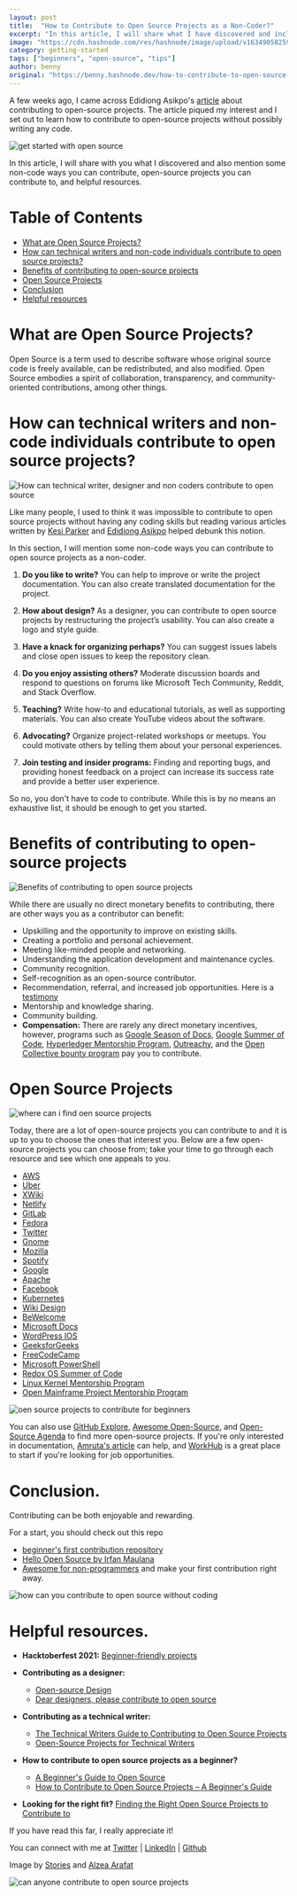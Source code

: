 ```yaml
---
layout: post
title:  "How to Contribute to Open Source Projects as a Non-Coder?"
excerpt: "In this article, I will share what I have discovered and include some non-code ways you can contribute, open-source projects you can help with, and helpful resources."
image: "https://cdn.hashnode.com/res/hashnode/image/upload/v1634905825976/pjc7Kwv_F.png"
category: getting-started
tags: ["beginners", "open-source", "tips"]
author: benny
original: "https://benny.hashnode.dev/how-to-contribute-to-open-source-projects-as-a-non-coder"
---
```


A few weeks ago, I came across Edidiong Asikpo's [article](https://edidiongasikpo.com/the-technical-writers-guide-to-contributing-to-open-source-projects)  about contributing to open-source projects. 
The article piqued my interest and I set out to learn how to contribute to open-source projects without possibly writing any code.

![get started with open source](https://cdn.hashnode.com/res/hashnode/image/upload/v1634907925426/tBnszIUMD.png)

In this article, I will share with you what I discovered and also mention some non-code ways you can contribute, open-source projects you can contribute to, and helpful resources.

# Table of Contents

- [What are Open Source Projects?](#what-are-open-source-projects)
- [How can technical writers and non-code individuals contribute to open source projects?](#how-can-technical-writers-and-non-code-individuals-contribute-to-open-source-projects)
- [Benefits of contributing to open-source projects](#benefits-of-contributing-to-open-source-projects)
- [Open Source Projects](#open-source-projects)
- [Conclusion](#conclusion)
- [Helpful resources](#helpful-resources)

# What are Open Source Projects?

Open Source is a term used to describe software whose original source code is freely available, can be redistributed, and also modified.
Open Source embodies a spirit of collaboration, transparency, and community-oriented contributions, among other things.

# How can technical writers and non-code individuals contribute to open source projects?

![How can technical writer, designer and non coders contribute to open source](https://cdn.hashnode.com/res/hashnode/image/upload/v1634906360847/aibto3F98.png)

Like many people, I used to think it was impossible to contribute to open source projects without having any coding skills but reading various articles written by [Kesi Parker](https://twitter.com/ParkerKesi) and [Edidiong Asikpo](https://twitter.com/Didicodes) helped debunk this notion.

In this section, I will mention some non-code ways you can contribute to open source projects as a non-coder.

1. **Do you like to write?**
You can help to improve or write the project documentation. You can also create translated documentation for the project.

2. **How about design?** 
As a designer, you can contribute to open source projects by restructuring the project’s usability. You can also create a logo and style guide. 

3. **Have a knack for organizing perhaps?**
You can suggest issues labels and close open issues to keep the repository clean. 

4. **Do you enjoy assisting others?**
Moderate discussion boards and respond to questions on forums like Microsoft Tech Community,  Reddit, and Stack Overflow.

5. **Teaching?**
Write how-to and educational tutorials, as well as supporting materials. You can also create YouTube videos about the software.

6. **Advocating?**
Organize project-related workshops or meetups. You could motivate others by telling them about your personal experiences.

7. **Join testing and insider programs:** Finding and reporting bugs, and providing honest feedback on a project can increase its success rate and provide a better user experience.

So no, you don't have to code to contribute. While this is by no means an exhaustive list, it should be enough to get you started.

# Benefits of contributing to open-source projects

![Benefits of contributing to open source projects](https://cdn.hashnode.com/res/hashnode/image/upload/v1634906376850/1b1HfYy7-.png)

While there are usually no direct monetary benefits to contributing, there are other ways you as a contributor can benefit:

- Upskilling and the opportunity to improve on existing skills.
- Creating a portfolio and personal achievement.
- Meeting like-minded people and networking.
- Understanding the application development and maintenance cycles.
- Community recognition.
- Self-recognition as an open-source contributor.
- Recommendation, referral, and increased job opportunities. Here is a [testimony](https://www.freecodecamp.org/news/cracking-google-season-of-docs-2020/)
- Mentorship and knowledge sharing.
- Community building.
- **Compensation:** There are rarely any direct monetary incentives, however, programs such as [Google Season of Docs](https://developers.google.com/season-of-docs), [Google Summer of Code](https://summerofcode.withgoogle.com/), [Hyperledger Mentorship Program](https://wiki.hyperledger.org/display/INTERN), [Outreachy](https://www.outreachy.org/), and the [Open Collective bounty program](https://docs.opencollective.com/help/contributing/development/bounties) pay you to contribute.

# Open Source Projects

![where can i find oen source projects](https://cdn.hashnode.com/res/hashnode/image/upload/v1634909151136/IR4gF5koo.png)

Today, there are a lot of open-source projects you can contribute to and it is up to you to choose the ones that interest you. Below are a few open-source projects you can choose from; take your time to go through each resource and see which one appeals to you.

- [AWS](https://aws.amazon.com/blogs/aws/aws-documentation-is-now-open-source-and-on-github/?utm_source=feedburner&utm_medium=email&utm_campaign=Feed%3A+AmazonWebServicesBlog+%28Amazon+Web+Services+Blog%29)
- [Uber](https://uber.github.io/#/)
- [XWiki](https://www.xwiki.org/xwiki/bin/view/Main/WebHome)
- [Netlify](https://www.netlify.com/open-source/)
- [GitLab](https://gitlab.com/gitlab-org/gitlab-docs)
- [Fedora](https://fedoraproject.org/wiki/Join)
- [Twitter](https://opensource.twitter.dev/)
- [Gnome](https://wiki.gnome.org/DocumentationProject/Contributing)
- [Mozilla](https://support.mozilla.org/en-US/kb/improve-knowledge-base)
- [Spotify](https://spotify.github.io/)
- [Google](https://opensource.google/)
- [Apache](https://httpd.apache.org/docs-project/)
- [Facebook](https://opensource.fb.com/)
- [Kubernetes](https://kubernetes.io/docs/contribute/)
- [Wiki Design](https://wiki.documentfoundation.org/Design)
- [BeWelcome](https://www.bewelcome.org/)
- [Microsoft Docs](https://github.com/MicrosoftDocs)
- [WordPress IOS](https://www.opensourceagenda.com/projects/wordpress-ios)
- [GeeksforGeeks](https://awesomeopensource.com/projects/geeksforgeeks?categoryPage=33)
- [FreeCodeCamp](https://www.opensourceagenda.com/projects/freecodecamp)
- [Microsoft PowerShell](https://docs.microsoft.com/en-us/powershell/scripting/community/contributing/overview?view=powershell-7.1)
- [Redox OS Summer of Code](https://www.redox-os.org/rsoc/)
- [Linux Kernel Mentorship Program](https://wiki.linuxfoundation.org/lkmp)
- [Open Mainframe Project Mentorship Program](https://www.openmainframeproject.org/projects/mentorship-program)

![oen source projects to contribute for beginners](https://cdn.hashnode.com/res/hashnode/image/upload/v1634907052703/LjEoL70YX.png)

You can also use [GitHub Explore](https://github.com/explore/), [Awesome Open-Source](https://awesomeopensource.com/projects/movies/tv-shows), and [Open-Source Agenda](https://www.opensourceagenda.com/) to find more open-source projects.
If you're only interested in documentation, [Amruta's article](https://amrutaranade.com/2018/03/21/list-of-open-source-projects-that-accept-docs-contributions/) can help, and [WorkHub](https://www.works-hub.com/issues/) is a great place to start if you're looking for job opportunities.

# Conclusion.

Contributing can be both enjoyable and rewarding. 

For a start, you should check out this repo
- [beginner's first contribution repository](https://github.com/firstcontributions/first-contributions)
- [Hello Open Source by Irfan Maulana](https://github.com/mazipan/hello-open-source) 
- [Awesome for non-programmers](https://github.com/szabgab/awesome-for-non-programmers) and make your first contribution right away. 

![how can you contribute to open source without coding](https://cdn.hashnode.com/res/hashnode/image/upload/v1634907775967/xtpNV3-xc.png)

# Helpful resources.
- **Hacktoberfest 2021:** [Beginner-friendly projects](https://vinitshahdeo.dev/beginner-friendly-issues-for-hacktoberfest-2021)

- **Contributing as a designer:**
     - [Open-source Design](https://opensourcedesign.net/contributing/)
     - [Dear designers, please contribute to open source](https://uxdesign.cc/dear-designers-please-help-a5436907be8b)

- **Contributing as a technical writer:**
    - [The Technical Writers Guide to Contributing to Open Source Projects](https://edidiongasikpo.com/the-technical-writers-guide-to-contributing-to-open-source-projects)
    - [Open-Source Projects for Technical Writers](https://medium.com/technical-writing-is-easy/open-source-projects-for-technical-writers-de53fb3dd4c9)

- **How to contribute to open source projects as a beginner?** 
     - [A Beginner's Guide to Open Source](https://blog.toluadegboyega.dev/a-beginners-guide-to-open-source)
     - [How to Contribute to Open Source Projects – A Beginner's Guide](https://www.freecodecamp.org/news/how-to-contribute-to-open-source-projects-beginners-guide/)

- **Looking for the right fit?** [Finding the Right Open Source Projects to Contribute to](https://blog.avneesh.tech/finding-the-right-open-source-projects-to-contribute-to)

If you have read this far, I really appreciate it!

You can connect with me at [Twitter](https://twitter.com/Bennykillua)  | [LinkedIn](https://www.linkedin.com/in/ifeanyi-iheagwara/)  | [Github](https://github.com/Bennykillua) 

Image by [Stories](https://www.freepik.com/stories) and [Alzea Arafat](https://dribbble.com/alzea?ref=uistore.design)

![can anyone contribute to open source projects](https://cdn.hashnode.com/res/hashnode/image/upload/v1634907816659/aeKfblKCv.png)
